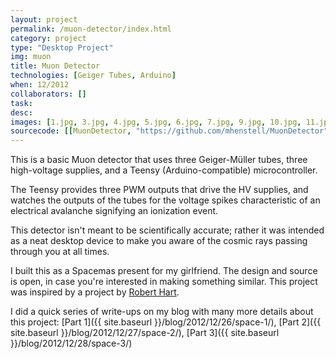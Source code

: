 ```yaml
---
layout: project
permalink: /muon-detector/index.html 
category: project 
type: "Desktop Project" 
img: muon
title: Muon Detector
technologies: [Geiger Tubes, Arduino] 
when: 12/2012
collaborators: []
task: 
desc:
images: [1.jpg, 3.jpg, 4.jpg, 5.jpg, 6.jpg, 7.jpg, 9.jpg, 10.jpg, 11.jpg]
sourcecode: [[MuonDetector, "https://github.com/mhenstell/MuonDetector"]] 
---
```


This is a basic Muon detector that uses three Geiger-Müller tubes, three high-voltage supplies, and a Teensy (Arduino-compatible) microcontroller. 

<!--break-->

The Teensy provides three PWM outputs that drive the HV supplies, and watches the outputs of the tubes for the voltage spikes characteristic of an electrical avalanche signifying an ionization event.

This detector isn't meant to be scientifically accurate; rather it was intended as a neat desktop device to make you aware of the cosmic rays passing through you at all times.

I built this as a Spacemas present for my girlfriend. The design and source is open, in case you're interested in making something similar. This project was inspired by a project by [Robert Hart](http://www.hardhack.org.au/geiger_muller_detector).

I did a quick series of write-ups on my blog with many more details about this project: [Part 1]({{ site.baseurl }}/blog/2012/12/26/space-1/), [Part 2]({{ site.baseurl }}/blog/2012/12/27/space-2/), [Part 3]({{ site.baseurl }}/blog/2012/12/28/space-3/)